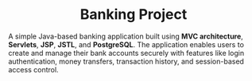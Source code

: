 <h1 align="center"> Banking Project</h1>
A simple Java-based banking application built using <b>MVC architecture</b>, <b>Servlets</b>, <b>JSP</b>, <b>JSTL</b>, and <b>PostgreSQL</b>. The application enables users to create and manage their bank accounts securely with features like login authentication, money transfers, transaction history, and session-based access control.
